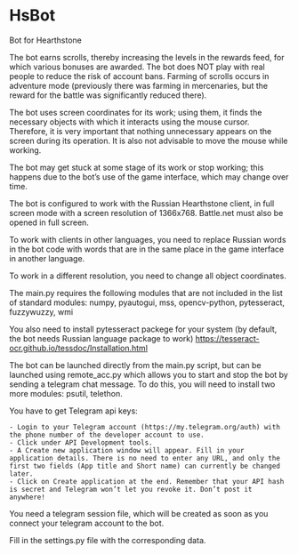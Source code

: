 # HsBot
 Bot for Hearthstone
 
The bot earns scrolls, thereby increasing the levels in the rewards feed, for which various bonuses are awarded. The bot does NOT play with real people to reduce the risk of account bans. Farming of scrolls occurs in adventure mode (previously there was farming in mercenaries, but the reward for the battle was significantly reduced there).

The bot uses screen coordinates for its work; using them, it finds the necessary objects with which it interacts using the mouse cursor. Therefore, it is very important that nothing unnecessary appears on the screen during its operation. It is also not advisable to move the mouse while working.

The bot may get stuck at some stage of its work or stop working; this happens due to the bot’s use of the game interface, which may change over time.

The bot is configured to work with the Russian Hearthstone client, in full screen mode with a screen resolution of 1366x768. Battle.net must also be opened in full screen.

To work with clients in other languages, you need to replace Russian words in the bot code with words that are in the same place in the game interface in another language.

To work in a different resolution, you need to change all object coordinates.

The main.py requires the following modules that are not included in the list of standard modules: numpy, pyautogui, mss, opencv-python, pytesseract, fuzzywuzzy, wmi

You also need to install pytesseract packege for your system (by default, the bot needs Russian language package to work)
https://tesseract-ocr.github.io/tessdoc/Installation.html

The bot can be launched directly from the main.py script, but can be launched using remote_acc.py which allows you to start and stop the bot by sending a telegram chat message. To do this, you will need to install two more modules: psutil, telethon.

You have to get Telegram api keys:
			 
	- Login to your Telegram account (https://my.telegram.org/auth) with the phone number of the developer account to use.
	- Click under API Development tools.
	- A Create new application window will appear. Fill in your application details. There is no need to enter any URL, and only the first two fields (App title and Short name) can currently be changed later.
	- Click on Create application at the end. Remember that your API hash is secret and Telegram won’t let you revoke it. Don’t post it anywhere!

You need a telegram session file, which will be created as soon as you connect your telegram account to the bot.

Fill in the settings.py file with the corresponding data.



